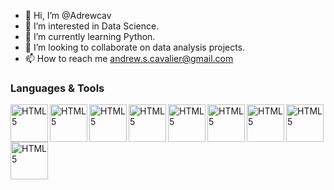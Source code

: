 - 👋 Hi, I’m @Adrewcav
- 👀 I’m interested in Data Science.
- 🌱 I’m currently learning Python.
- 💞️ I’m looking to collaborate on data analysis projects. 
- 📫 How to reach me andrew.s.cavalier@gmail.com

<!---
Adrewcav/Adrewcav is a ✨ special ✨ repository because its `README.md` (this file) appears on your GitHub profile.
You can click the Preview link to take a look at your changes.
--->
### Languages & Tools 
 <img align="left" alt="HTML5" width="60px" src="https://cdn.jsdelivr.net/gh/devicons/devicon/icons/amazonwebservices/amazonwebservices-plain-wordmark.svg" />
 <img align="left" alt="HTML5" width="60px" src="https://cdn.jsdelivr.net/gh/devicons/devicon/icons/github/github-original-wordmark.svg" />
 <img align="left" alt="HTML5" width="60px" src="https://cdn.jsdelivr.net/gh/devicons/devicon/icons/git/git-original-wordmark.svg" />
 <img align="left" alt="HTML5" width="60px" src="https://cdn.jsdelivr.net/gh/devicons/devicon/icons/postgresql/postgresql-original-wordmark.svg" />
 <img align="left" alt="HTML5" width="60px" src="https://cdn.jsdelivr.net/gh/devicons/devicon/icons/r/r-original.svg" />
 <img align="left" alt="HTML5" width="60px" src="https://cdn.jsdelivr.net/gh/devicons/devicon/icons/rstudio/rstudio-original.svg" />
 <img align="left" alt="HTML5" width="60px" src="https://cdn.jsdelivr.net/gh/devicons/devicon/icons/python/python-original-wordmark.svg" />
 <img align="left" alt="HTML5" width="60px" src="https://cdn.jsdelivr.net/gh/devicons/devicon/icons/photoshop/photoshop-line.svg" />
 <img align="left" alt="HTML5" width="60px" src="https://cdn.jsdelivr.net/gh/devicons/devicon/icons/aftereffects/aftereffects-original.svg" />

